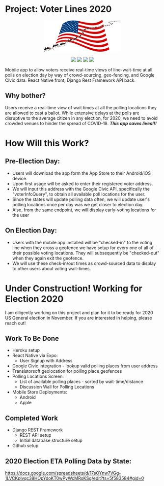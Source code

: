 # Project: Voter Lines 2020
<p align="center"><img width="50%" height="50%" src="static/img/ants-on-flag1.png?raw=true"></p>

<p align="center">
<img src="https://img.shields.io/badge/ReactNative-✔-blue.svg?style=plastic">
<img src="https://img.shields.io/badge/DjangoRest-✔-brightgreen.svg?style=plastic">
<img src="https://img.shields.io/badge/Python-3-brightgreen.svg?style=plastic">
<img src="https://img.shields.io/badge/Heroku-✔-blueviolet.svg?style=plastic">
</p>
<p>
Mobile app to allow voters receive real-time views of line-wait-time at all polls on election day by way of crowd-sourcing, geo-fencing, and Google Civic data. React Native front, Django Rest Framework API back.
</p>

## Why bother?
Users receive a real-time view of wait times at all the polling locations they are allowed to cast a ballot. While extensive delays at the polls are disruptive to the average citizen in any election, for 2020, we need to avoid crowded venues to hinder the spread of COVID-19. <b><i>This app saves lives!!!</i></b>

# How Will this Work?
## Pre-Election Day:
* Users will download the app form the App Store to their Android/iOS device. 
* Upon first usage will be asked to enter their registered voter address.
* We will input this address with the Google Civic API, specifically the "voterInfoQuery", to obtain all available poll locations for the user.
* Since the states will update polling data often, we will update user's polling locations once per day was we get closer to election day.
* Also, from the same endpoint, we will display early-voting locations for the user
## On Election Day:
* Users with the mobile app installed will be "checked-in" to the voting line when they cross a geofence we have setup for every one of all of their possible voting locations. They will subsequently be "checked-out" when they again exit the geofence.
* We will use these check-in/out times as crowd-sourced data to display to other users about voting wait-times.

# Under Construction! Working for Election 2020
I am diligently working on this project and plan for it to be ready for 2020 US General election in November. If you are interested in helping, please reach out!

## Work To Be Done
* Heroku setup
* React Native via Expo:
    * User Signup with Address
* Google Civic integration - lookup valid polling places from user address
* Transistorsoft geolocation for polling place geofences
* Polling Locations Screen:
    * List of available polling places - sorted by wait-time/distance
    * Discussion Wall for Polling Locations
* Mobile Store Deployments:
    * Android
    * Apple

## Completed Work
* Django REST Framework
    * REST API setup
    * Initial database structure setup
* Github setup

## 2020 Election ETA Polling Data by State:
https://docs.google.com/spreadsheets/d/17sOYnw7VGg-1LVCKplvqc38HOpYdoKT0wPyWcMRoKSg/edit?ts=5f583584#gid=0
